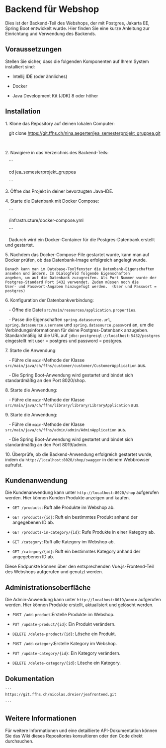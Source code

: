 # Backend für Webshop

Dies ist der Backend-Teil des Webshops, der mit Postgres, Jakarta EE, Spring Boot entwickelt wurde. Hier finden Sie eine kurze Anleitung zur Einrichtung und Verwendung des Backends.

## Voraussetzungen

Stellen Sie sicher, dass die folgenden Komponenten auf Ihrem System installiert sind:

- Intellij IDE (oder ähnliches)

- Docker

- Java Development Kit (JDK) 8 oder höher

## Installation

1\. Klone das Repository auf deinen lokalen Computer:


   git clone https://git.ffhs.ch/nina.aegerter/jea_semesterprojekt_gruppea.git

  

2\. Navigiere in das Verzeichnis des Backend-Teils:

   ```

   cd jea_semesterprojekt_gruppea

   ```

3\. Öffne das Projekt in deiner bevorzugten Java-IDE.


4\. Starte die Datenbank mit Docker Compose:

   ```

   /infrastructure/docker-compose.yml

   ```

   Dadurch wird ein Docker-Container für die Postgres-Datenbank erstellt und gestartet.

5\. Nachdem das Docker-Compose-File gestartet wurde, kann man auf Docker prüfen, ob das Datenbank-Image erfolgreich angelegt wurde.    

    Danach kann man im Database-Toolfenster die Datenbank-Eigenschaften ansehen und ändern. Im Dialogfeld folgende Eigenschaften    
    angeben, um auf die Datenbank zuzugreifen. Als Port Nummer wurde der Postgres-Standard Port 5432 verwendet. Zudem müssen noch die 
    User- und Passwort-Angaben hinzugefügt werden.  (User und Passwort = postgres)


6\. Konfiguration der Datenbankverbindung:

   - Öffne die Datei `src/main/resources/application.properties`.

   - Passe die Eigenschaften `spring.datasource.url`, `spring.datasource.username` und `spring.datasource.password` an, um die Verbindungsinformationen für deine Postgres-Datenbank anzugeben. Standardmäßig ist die URL auf `jdbc:postgresql://localhost:5432/postgres` eingestellt mit user = postgres und password = postgres.


7\. Starte die Anwendung:

   - Führe die `main`-Methode der Klasse `src/main/java/ch/ffhs/customer/customer/CustomerApplication` aus.

   - Die Spring Boot-Anwendung wird gestartet und bindet sich standardmäßig an den Port 8020/shop.

8\. Starte die Anwendung:

   - Führe die `main`-Methode der Klasse `src/main/java/ch/ffhs/library/library/LibraryApplication` aus.

9\. Starte die Anwendung:

   - Führe die `main`-Methode der Klasse `src/main/java/ch/ffhs/admin/admin/AdminApplication` aus.

   - Die Spring Boot-Anwendung wird gestartet und bindet sich standardmäßig an den Port 8019/admin.

10\. Überprüfe, ob die Backend-Anwendung erfolgreich gestartet wurde, indem du `http://localhost:8020/shop/swagger` in deinem Webbrowser aufrufst.

## Kundenanwendung

Die Kundenanwendung kann unter `http://localhost:8020/shop` aufgerufen werden. Hier können Kunden Produkte anzeigen und kaufen.

- `GET /products`: Ruft alle Produkte im Webshop ab.

- `GET /products/{id}`: Ruft ein bestimmtes Produkt anhand der angegebenen ID ab.

- `GET /products-in-category/{id}`: Rufe Produkte in einer Kategory ab.

- `GET /category`: Ruft alle Kategory im Webshop ab.

- `GET /category/{id}`: Ruft ein bestimmtes Kategory anhand der angegebenen ID ab.

Diese Endpunkte können über den entsprechenden Vue.js-Frontend-Teil des Webshops aufgerufen und genutzt werden.

## Administrationsoberfläche

Die Admin-Anwendung kann unter `http://localhost:8019/admin` aufgerufen werden. Hier können Produkte erstellt, aktualisiert und gelöscht werden.

- `POST /add-product`:Erstelle Produkte im Webshop.

- `PUT /update-product/{id}`: Ein Produkt verändern.

- `DELETE /delete-product/{id}`: Lösche ein Produkt.

- `POST /add-category`:Erstelle Kategory im Webshop.

- `PUT /update-category/{id}`: Ein Kategory verändern.

- `DELETE /delete-category/{id}`: Lösche ein Kategory.

## Dokumentation

    ```
    https://git.ffhs.ch/nicolas.dreier/jeafrontend.git

    ```

## Weitere Informationen

Für weitere Informationen und eine detaillierte API-Dokumentation können Sie das Wiki dieses Repositories konsultieren oder den Code direkt durchsuchen.

